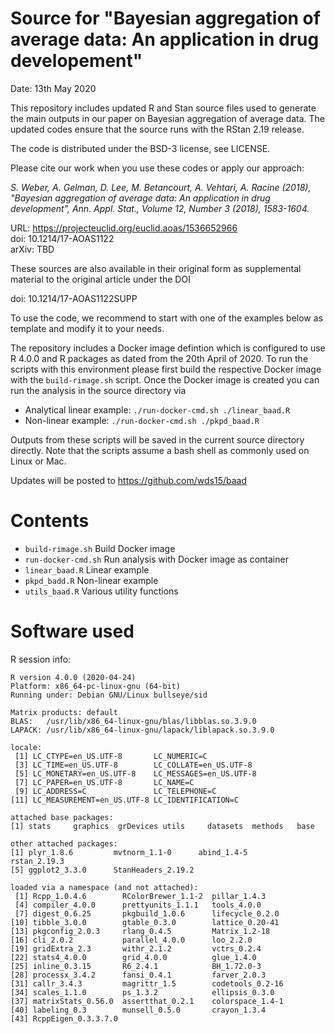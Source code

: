 # Source for "Bayesian aggregation of average data: An application in drug developement"

Date: 13th May 2020

This repository includes updated R and Stan source files used to
generate the main outputs in our paper on Bayesian aggregation of
average data. The updated codes ensure that the source runs with the
RStan 2.19 release.

The code is distributed under the BSD-3 license, see LICENSE.

Please cite our work when you use these codes or apply our approach:

_S. Weber, A. Gelman, D. Lee, M. Betancourt, A. Vehtari, A. Racine
(2018), "Bayesian aggregation of average data: An application in drug
development", Ann. Appl. Stat., Volume 12, Number 3 (2018), 1583-1604._

URL: https://projecteuclid.org/euclid.aoas/1536652966  
doi: 10.1214/17-AOAS1122  
arXiv: TBD

These sources are also available in their original form as
supplemental material to the original article under the DOI

doi: 10.1214/17-AOAS1122SUPP

To use the code, we recommend to start with one of the examples below
as template and modify it to your needs.

The repository includes a Docker image defintion which is configured
to use R 4.0.0 and R packages as dated from the 20th April of 2020. To
run the scripts with this environment please first build the
respective Docker image with the `build-rimage.sh` script. Once the
Docker image is created you can run the analysis in the source
directory via

- Analytical linear example: `./run-docker-cmd.sh ./linear_baad.R`
- Non-linear example: `./run-docker-cmd.sh ./pkpd_baad.R`

Outputs from these scripts will be saved in the current source
directory directly. Note that the scripts assume a bash shell as
commonly used on Linux or Mac.

Updates will be posted to https://github.com/wds15/baad

# Contents

- `build-rimage.sh` Build Docker image
- `run-docker-cmd.sh` Run analysis with Docker image as container
- `linear_baad.R` Linear example
- `pkpd_badd.R` Non-linear example
- `utils_baad.R` Various utility functions

# Software used

R session info:

```
R version 4.0.0 (2020-04-24)
Platform: x86_64-pc-linux-gnu (64-bit)
Running under: Debian GNU/Linux bullseye/sid

Matrix products: default
BLAS:   /usr/lib/x86_64-linux-gnu/blas/libblas.so.3.9.0
LAPACK: /usr/lib/x86_64-linux-gnu/lapack/liblapack.so.3.9.0

locale:
 [1] LC_CTYPE=en_US.UTF-8       LC_NUMERIC=C
 [3] LC_TIME=en_US.UTF-8        LC_COLLATE=en_US.UTF-8
 [5] LC_MONETARY=en_US.UTF-8    LC_MESSAGES=en_US.UTF-8
 [7] LC_PAPER=en_US.UTF-8       LC_NAME=C
 [9] LC_ADDRESS=C               LC_TELEPHONE=C
[11] LC_MEASUREMENT=en_US.UTF-8 LC_IDENTIFICATION=C

attached base packages:
[1] stats     graphics  grDevices utils     datasets  methods   base

other attached packages:
[1] plyr_1.8.6         mvtnorm_1.1-0      abind_1.4-5        rstan_2.19.3
[5] ggplot2_3.3.0      StanHeaders_2.19.2

loaded via a namespace (and not attached):
 [1] Rcpp_1.0.4.6        RColorBrewer_1.1-2  pillar_1.4.3
 [4] compiler_4.0.0      prettyunits_1.1.1   tools_4.0.0
 [7] digest_0.6.25       pkgbuild_1.0.6      lifecycle_0.2.0
[10] tibble_3.0.0        gtable_0.3.0        lattice_0.20-41
[13] pkgconfig_2.0.3     rlang_0.4.5         Matrix_1.2-18
[16] cli_2.0.2           parallel_4.0.0      loo_2.2.0
[19] gridExtra_2.3       withr_2.1.2         vctrs_0.2.4
[22] stats4_4.0.0        grid_4.0.0          glue_1.4.0
[25] inline_0.3.15       R6_2.4.1            BH_1.72.0-3
[28] processx_3.4.2      fansi_0.4.1         farver_2.0.3
[31] callr_3.4.3         magrittr_1.5        codetools_0.2-16
[34] scales_1.1.0        ps_1.3.2            ellipsis_0.3.0
[37] matrixStats_0.56.0  assertthat_0.2.1    colorspace_1.4-1
[40] labeling_0.3        munsell_0.5.0       crayon_1.3.4
[43] RcppEigen_0.3.3.7.0
```
